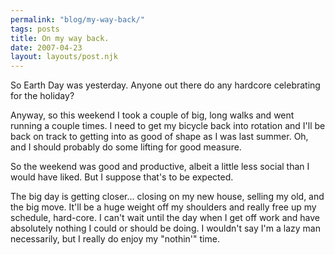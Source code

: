```yaml
---
permalink: "blog/my-way-back/"
tags: posts
title: On my way back.
date: 2007-04-23
layout: layouts/post.njk
---
```


So Earth Day was yesterday. Anyone out there do any hardcore celebrating for the holiday?

Anyway, so this weekend I took a couple of big, long walks and went running a couple times. I need to get my bicycle back into rotation and I'll be back on track to getting into as good of shape as I was last summer. Oh, and I should probably do some lifting for good measure.

So the weekend was good and productive, albeit a little less social than I would have liked. But I suppose that's to be expected.

The big day is getting closer... closing on my new house, selling my old, and the big move. It'll be a huge weight off my shoulders and really free up my schedule, hard-core. I can't wait until the day when I get off work and have absolutely nothing I could or should be doing. I wouldn't say I'm a lazy man necessarily, but I really do enjoy my "nothin'" time.